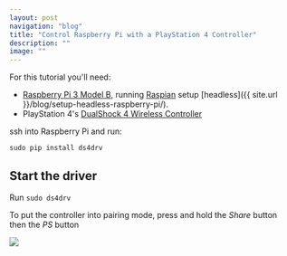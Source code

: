 ```yaml
---
layout: post
navigation: "blog"
title: "Control Raspberry Pi with a PlayStation 4 Controller"
description: ""
image: ""
---
```


For this tutorial you'll need:
- <a target="_blank" href="https://www.raspberrypi.org/products/raspberry-pi-3-model-b/">Raspberry Pi 3 Model B</a>, running <a target="_blank" href="https://www.raspberrypi.org/downloads/raspbian/">Raspian</a> setup [headless]({{ site.url }}/blog/setup-headless-raspberry-pi/).
 - PlayStation 4's <a target="_blank" href="https://www.playstation.com/en-us/explore/accessories/gaming-controllers/dualshock-4/">DualShock 4 Wireless Controller</a>


ssh into Raspberry Pi and run:

```
sudo pip install ds4drv
```

## Start the driver

Run `sudo ds4drv`

To put the controller into pairing mode, press and hold the *Share* button then the *PS* button

<!-- make this pic smaller -->
<img src="{{ site.url }}/content/img/control-raspberry-pi-with-a-playstation-4-controller-01.png" />


